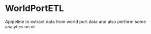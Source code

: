 # WorldPortETL
Apipeline to extract data from world port data and also perform some analytics on ot
